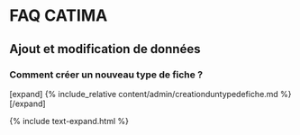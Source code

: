 # FAQ CATIMA

<body>

## Ajout et modification de données

### Comment créer un nouveau type de fiche ?

[expand]
{% include_relative content/admin/creationduntypedefiche.md %}
[/expand]

{% include text-expand.html %}
</body>
